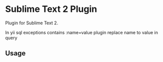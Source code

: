 # Sublime Text 2 Plugin


Plugin for Sublime Text 2.

In yii sql exceptions contains :name=value plugin replace name to value in query

## Usage


